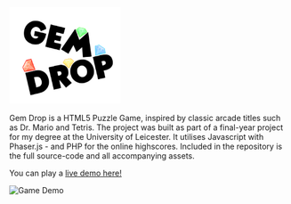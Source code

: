 <img src="https://github.com/kkjdaniel/gem-drop/blob/master/src/assets/img/logo.png?raw=true" alt="Game Logo" width="200"/>

Gem Drop is a HTML5 Puzzle Game, inspired by classic arcade titles such as Dr. Mario and Tetris. The project was built as part of a final-year project for my degree at the University of Leicester. It utilises Javascript with Phaser.js - and PHP for the online highscores. Included in the repository is the full source-code and all accompanying assets.

You can play a [live demo here!](www.karldaniel.co.uk/demo/game)

![Game Demo](http://i.imgur.com/848Zh40.gif)


